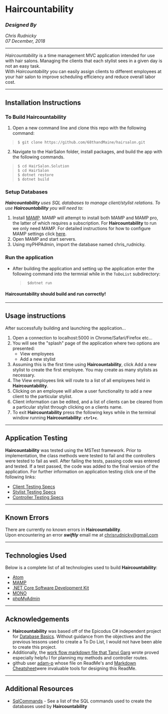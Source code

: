 # Haircountability
### _Designed By_
_Chris Rudnicky_   
_07 December, 2018_

---
*Haircountability* is a time management MVC application intended for use with hair salons.
Managing the clients that each stylist sees in a given day is not an easy task.   
With *Haircountability* you can easily assign clients to different employees at your hair salon to improve scheduling efficiency and reduce overall labor cost.

---
## Installation Instructions
### To Build Haircountability
1. Open a new command line and clone this repo with the following command:  
  >`$ git clone https://github.com/68thandMaine/hairsalon.git`
2. Navigate to the HairSalon folder, install packages, and build the app with the following commands.
  >`$ cd HairSalon.Solution`  
  >`$ cd HairSalon`  
  >`$ dotnet restore`  
  >`$ dotnet build`  

### Setup Databases
  _**Haircountability** uses SQL databases to manage client/stylist relations. To use **Haircountability** you will need to:_
  1. Install [MAMP](https://www.mamp.info/en/downloads/). MAMP will attempt to install both MAMP and MAMP pro, the latter of which requires a subscription. For **Haircountability** to run we only need MAMP. For detailed instructions for how to configure MAMP settings click [here](https://www.learnhowtoprogram.com/c/getting-started-with-c/installing-and-configuring-mamp).  
  2. Open MAMP and start servers.
  3. Using myPHPAdmin, import the database named chris_rudnicky.

### Run the application  
- After building the application and setting up the application enter the following command into the termnial while in the `ToDoList` subdirectory:  
  >` $dotnet run`

#### Haircountability should build and run correctly!
---
## Usage instructions
After successfully building and launching the application...
1. Open a connection to localhost:5000 in Chrome/Safari/Firefox etc...
2. You will see the "splash" page of the application where two options are presented:
    - View employees
    - Add a new stylist
3. Assuming this is the first time using **Haircountability**, click Add a new stylist to create the first employee. You may create as many stylists as necessary.
4. The View employees link will route to a list of all employees held in **Haircountability**.
5. Clicking on an employee will allow a user functionality to add a new client to the particular stylist.
6. Client information can be edited, and a list of clients can be cleared from a particular stylist through clicking on a clients name.
7. To exit **Haircountability** press the following keys while in the terminal window running **Haircountability**:  <strong>`ctrl+c`</strong>.
---
## Application Testing  
**Haircountability** was tested using the MSTest framework. Prior to implementation, the class methods were tested to fail and the controllers were tested to fail as well. After failing the tests, passing code was entered and tested. If a test passed, the code was added to the final version of the application. For further information on application testing click one of the following links:
- [Client Testing Specs](../master/ClientModelTestSpecs.md)
- [Stylist Testing Specs](../master/StylistModelTestSpecs.md)
- [Controller Testing Specs](../master/ControllerSpecs.md)
---
## Known Errors
There are currently no known errors in **Haircountability**.   
Upon encountering an error _**swiftly**_ email me at chrisrudnicky@gmail.com

---
## Technologies Used
Below is a complete list of all technologies used to build **Haircountability**:
- [Atom](https://atom.io/)
- [MAMP](https://www.mamp.info/en/downloads/)
- [.NET Core Software Development Kit](https://docs.microsoft.com/en-us/dotnet/)
- [MONO](https://www.mono-project.com/docs/)
- [phpMyAdmin](https://www.phpmyadmin.net)
---
## Acknowledgements
- **Haircountability**  was based off of the Epicodus C# independent project for [Database Basics](https://www.learnhowtoprogram.com/c/database-basics-ee7c9fd3-fcd9-4fff-8b1d-5ff7bfcbf8f0/database-basics-independent-project-3a443c65-946b-43eb-ad00-96aca5bca3d2). Without guidance from the objectives and the previous lessons used to create a To Do List, I would not have been able to create this project.   
- Additionally, the [work flow markdown file that Tanvi Garg](https://github.com/TanviCodeLife/to-do-list-mvc/blob/master/WorkFlow.md) wrote proved especially helpfu l for planning my methods and controller routes.
- github user [adam-p](https://github.com/adam-p/markdown-here/blob/master/README.md#troubleshooting) whose file on ReadMe's and [Markdown Cheatsheet](https://github.com/adam-p/markdown-here/wiki/Markdown-Cheatsheet#lists)were invaluable tools for designing this ReadMe.

---
## Additional Resources
- [SqlCommands](../master/SqlCommands.md) - See a list of the SQL commands used to create the databases used by **Haircountability**
